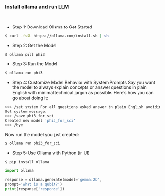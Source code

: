 ### Install ollama and run LLM
<br>

- Step 1: Download Ollama to Get Started
```sh
$ curl -fsSL https://ollama.com/install.sh | sh
```

- Step 2: Get the Model
```sh
$ ollama pull phi3
```

- Step 3: Run the Model
```sh
$ ollama run phi3
```

- Step 4: Customize Model Behavior with System Prompts
Say you want the model to always explain concepts or answer questions in plain English with minimal technical jargon as possible. Here’s how you can go about doing it:
```sh
>>> /set system For all questions asked answer in plain English avoiding technical jargon as much as possible
Set system message.
>>> /save phi3_for_sci
Created new model 'phi3_for_sci'
>>> /bye
```
Now run the model you just created:
```sh
$ ollama run phi3_for_sci
```

- Step 5: Use Ollama with Python (in UI)
```sh
$ pip install ollama
```
```python
import ollama

response = ollama.generate(model='gemma:2b',
prompt='what is a qubit?')
print(response['response'])
```


